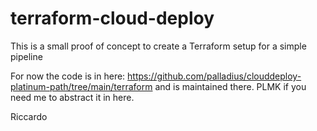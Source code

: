 # terraform-cloud-deploy
This is a small proof of concept to create a Terraform setup for a simple pipeline

For now the code is in here:
https://github.com/palladius/clouddeploy-platinum-path/tree/main/terraform and
is maintained there. PLMK if you need me to abstract it in here.

Riccardo

